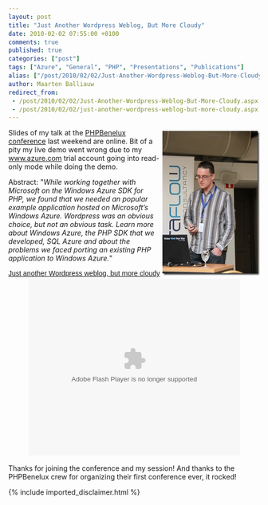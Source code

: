 ```yaml
---
layout: post
title: "Just Another Wordpress Weblog, But More Cloudy"
date: 2010-02-02 07:55:00 +0100
comments: true
published: true
categories: ["post"]
tags: ["Azure", "General", "PHP", "Presentations", "Publications"]
alias: ["/post/2010/02/02/Just-Another-Wordpress-Weblog-But-More-Cloudy.aspx", "/post/2010/02/02/just-another-wordpress-weblog-but-more-cloudy.aspx"]
author: Maarten Balliauw
redirect_from:
 - /post/2010/02/02/Just-Another-Wordpress-Weblog-But-More-Cloudy.aspx
 - /post/2010/02/02/just-another-wordpress-weblog-but-more-cloudy.aspx
---
```

<p><a href="/images/4322759659_6cab114506_b.jpg"><img style="border-bottom: 0px; border-left: 0px; margin: 5px 0px 5px 5px; display: inline; border-top: 0px; border-right: 0px" title="4322759659_6cab114506_b" border="0" alt="4322759659_6cab114506_b" align="right" src="/images/4322759659_6cab114506_b_thumb.jpg" width="195" height="290" /></a> Slides of my talk at the <a href="http://conference.phpbenelux.eu" target="_blank">PHPBenelux conference</a> last weekend are online. Bit of a pity my live demo went wrong due to my <a href="http://www.azure.com">www.azure.com</a> trial account going into read-only mode while doing the demo.</p>  <p>Abstract: &quot;<em>While working together with Microsoft on the Windows Azure SDK for PHP, we found that we needed an popular example application hosted on Microsoft’s Windows Azure. Wordpress was an obvious choice, but not an obvious task. Learn more about Windows Azure, the PHP SDK that we developed, SQL Azure and about the problems we faced porting an existing PHP application to Windows Azure.</em>&quot;</p>

<div style="width:100%;text-align:center;" id="__ss_2091268"><a style="font:14px Helvetica,Arial,Sans-serif;display:block;margin:12px 0 3px 0;text-decoration:underline;" href="http://www.slideshare.net/maartenba/just-another-word-press-weblog-but-more-cloudy" title="Just another Wordpress weblog, but more cloudy">Just another Wordpress weblog, but more cloudy</a><object style="margin:0px" width="425" height="355"><param name="movie" value="http://static.slidesharecdn.com/swf/ssplayer2.swf?doc=justanotherwordpressweblog-butmorecloudy-100130042633-phpapp01&stripped_title=just-another-word-press-weblog-but-more-cloudy" /><param name="allowFullScreen" value="true"/><param name="allowScriptAccess" value="always"/><embed src="http://static.slidesharecdn.com/swf/ssplayer2.swf?doc=justanotherwordpressweblog-butmorecloudy-100130042633-phpapp01&stripped_title=just-another-word-press-weblog-but-more-cloudy" type="application/x-shockwave-flash" allowscriptaccess="always" allowfullscreen="true" width="425" height="355"></embed></object></div>

<p>Thanks for joining the conference and my session! And thanks to the PHPBenelux crew for organizing their first conference ever, it rocked!</p>

{% include imported_disclaimer.html %}

